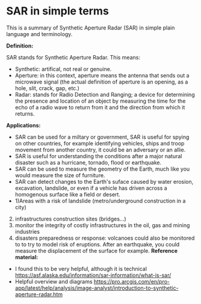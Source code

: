 # SAR in simple terms
This is a summary of Synthetic Aperture Radar (SAR) in simple plain language and terminology. 

**Definition:**

SAR stands for Synthetic Aperture Radar. This means:
- Synthetic: artifical, not real or genuine.
- Aperture: in this context, aperture means the antenna that sends out a microwave signal (the actual definition of aperture is an opening, as a hole, slit, crack, gap, etc.)
- Radar: stands for Radio Detection and Ranging; a device for determining the presence and location of an object by measuring the time for the echo of a radio wave to return from it and the direction from which it returns.

**Applications:**
- SAR can be used for a miltary or government, SAR is useful for spying on other countries, for example identifying vehicles, ships and troop movement from another country, it could be an adversary or an allie. 
- SAR is useful for understanding the conditions after a major natural disaster such as a hurricane, tornado, flood or earthquake.
- SAR can be used to measure the geometry of the Earth, much like you would measure the size of furniture. 
- SAR can detect changes to the Earth's suface caused by water erosion, excavation, landslide, or even if a vehicle has driven across a homogenous surface like a field or desert.
- 1)Areas with a risk of landslide (metro/underground construction in a city)
2) infrastructures construction sites (bridges...)
3) monitor the integrity of costly infrastructures in the oil, gas and mining industries 
4) disasters preparedness or response: volcanoes could also be monitored to to try to model risk of eruptions. After an earthquake, you could measure the displacement of the surface for example. 
**Reference material:**
- I found this to be very helpful, although it is technical https://asf.alaska.edu/information/sar-information/what-is-sar/
- Helpful overview and diagrams https://pro.arcgis.com/en/pro-app/latest/help/analysis/image-analyst/introduction-to-synthetic-aperture-radar.htm
